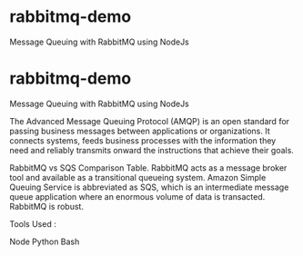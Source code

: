 # rabbitmq-demo
Message Queuing with RabbitMQ using NodeJs

# rabbitmq-demo
Message Queuing with RabbitMQ using NodeJs

The Advanced Message Queuing Protocol (AMQP) is an open standard for passing business messages between applications or organizations. It connects systems, feeds business processes with the information they need and reliably transmits onward the instructions that achieve their goals.

RabbitMQ vs SQS Comparison Table. RabbitMQ acts as a message broker tool and available as a transitional queueing system. Amazon Simple Queuing Service is abbreviated as SQS, which is an intermediate message queue application where an enormous volume of data is transacted. RabbitMQ is robust.

Tools Used :

Node
Python
Bash
